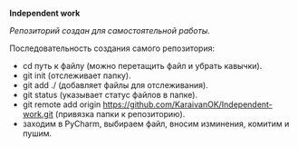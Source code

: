 **Independent work**

*Репозиторий создан для самостоятельной работы.*

Последовательность создания самого репозитория:
- cd путь к файлу (можно перетащить файл и убрать кавычки). 
- git init (отслеживает папку).
- git add ./ (добавляет файлы для отслеживания).
- git status (указывает статус файлов в папке).
- git remote add origin https://github.com/KaraivanOK/Independent-work.git (привязка папки к репозиторию).
- заходим в PyCharm, выбираем файл, вносим изминения, комитим и пушим.